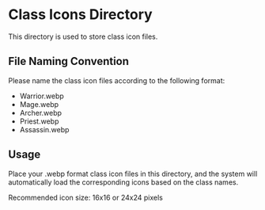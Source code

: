 # Class Icons Directory

This directory is used to store class icon files.

## File Naming Convention

Please name the class icon files according to the following format:
- Warrior.webp
- Mage.webp
- Archer.webp
- Priest.webp
- Assassin.webp

## Usage

Place your .webp format class icon files in this directory, and the system will automatically load the corresponding icons based on the class names.

Recommended icon size: 16x16 or 24x24 pixels